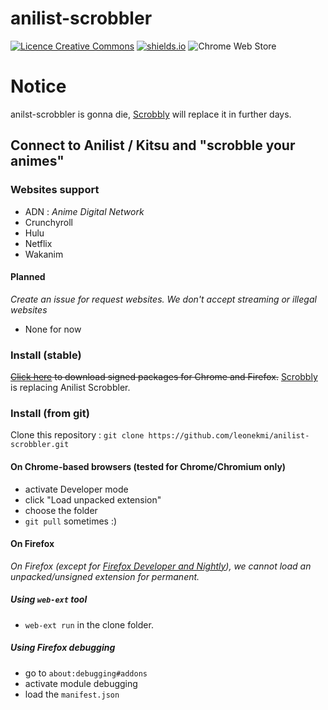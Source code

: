 # anilist-scrobbler

[![Licence Creative Commons](https://i.creativecommons.org/l/by-sa/4.0/80x15.png)](http://creativecommons.org/licenses/by-sa/4.0/)
[![shields.io](https://img.shields.io/badge/browsers-chromium--based%2C%20firefox-green.svg)](https://shields.io)
![Chrome Web Store](https://img.shields.io/chrome-web-store/v/gochjbmioibanjdppcempakcjcfaconi.svg)

# Notice

anilst-scrobbler is gonna die, [Scrobbly](https://github.com/leonekmi/scrobbly) will replace it in further days.

## Connect to Anilist / Kitsu and "scrobble your animes"

### Websites support

-   ADN : _Anime Digital Network_
-   Crunchyroll
-   Hulu
-   Netflix
-   Wakanim

#### Planned

_Create an issue for request websites. We don't accept streaming or illegal websites_

-   None for now

### Install (stable)

~~[Click here](https://leonekmi.twittolabel.fr/anilist-scrobble) to download signed packages for Chrome and Firefox.~~
[Scrobbly](https://github.com/leonekmi/scrobbly) is replacing Anilist Scrobbler.

### Install (from git)

Clone this repository : `git clone https://github.com/leonekmi/anilist-scrobbler.git`

#### On Chrome-based browsers (tested for Chrome/Chromium only)

-   activate Developer mode
-   click "Load unpacked extension"
-   choose the folder
-   `git pull` sometimes :)

#### On Firefox

_On Firefox (except for [Firefox Developer and Nightly](https://support.mozilla.org/en-US/kb/add-on-signing-in-firefox#w_what-are-my-options-if-i-want-to-use-an-unsigned-add-on-advanced-users)), we cannot load an unpacked/unsigned extension for permanent._

##### Using `web-ext` tool

-   `web-ext run` in the clone folder.

##### Using Firefox debugging

-   go to `about:debugging#addons`
-   activate module debugging
-   load the `manifest.json`
